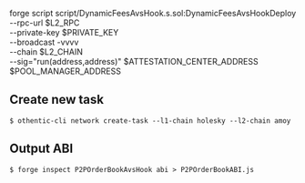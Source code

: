 forge script script/DynamicFeesAvsHook.s.sol:DynamicFeesAvsHookDeploy \
    --rpc-url $L2_RPC \
    --private-key $PRIVATE_KEY \
    --broadcast -vvvv \
    --chain $L2_CHAIN \
    --sig="run(address,address)" $ATTESTATION_CENTER_ADDRESS $POOL_MANAGER_ADDRESS


## Create new task

```
$ othentic-cli network create-task --l1-chain holesky --l2-chain amoy
```

## Output ABI

```
$ forge inspect P2POrderBookAvsHook abi > P2POrderBookABI.js
```
